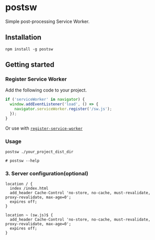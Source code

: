 # postsw

Simple post-processing Service Worker.

## Installation
```shell
npm install -g postsw
```

## Getting started

### Register Service Worker
Add the following code to your project.
```javascript
if ('serviceWorker' in navigator) {
  window.addEventListener('load', () => {
    navigator.serviceWorker.register('/sw.js');
  });
}
```

Or use with [`register-service-worker`](https://www.npmjs.com/package/register-service-worker)

### Usage
```shell
postsw ./your_project_dist_dir

# postsw --help
```

### 3. Server configuration(optional)
```shell
location / {
  index /index.html
  add_header Cache-Control 'no-store, no-cache, must-revalidate, proxy-revalidate, max-age=0';
  expires off;
}

location ~ (sw.js)$ {
  add_header Cache-Control 'no-store, no-cache, must-revalidate, proxy-revalidate, max-age=0';
  expires off;
}
```
